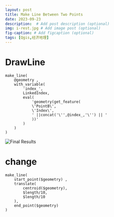 ```yaml
---
layout: post
title: Make Line Between Two Points
date: 2023-09-23
description:  # Add post description (optional)
img: i-rest.jpg # Add image post (optional)
fig-caption: # Add figcaption (optional)
tags: [Qgis,经济地理]
---
```


# DrawLine

```
make_line(
    @geometry ,
	with_variable(
		'index_',
		LinkedIndex,
		eval(
			'geometry(get_feature( 
			\'PointB\',
			\'Index\',
			' ||concat('\'',@index_,'\'') || '
			))'
		)
	)
)
```

![Final Results]({{site.baseurl}}/assets/img/img-for-makeline-eg.jpg)

# change

```
make_line(
	start_point($geometry) ,
	translate(
		centroid($geometry),
		$length/10,
		$length/10
	),
	end_point($geometry)
)
```
